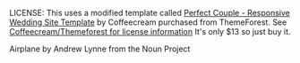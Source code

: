LICENSE: This uses a modified template called <a href="http://coffeecreamthemes.com/themes/perfectcouple/site/">Perfect Couple - Responsive Wedding Site Template</a> by Coffeecream purchased from ThemeForest. See <a href="http://themeforest.net/licenses/regular">Coffeecream/Themeforest for license information</a> It's only $13 so just buy it.

Airplane by Andrew Lynne from the Noun Project
